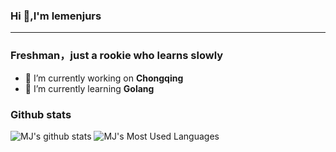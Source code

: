 ### Hi 👋,I'm lemenjurs
-------------------------------------------------------------
### Freshman，just a rookie who learns slowly
 - 🔭 I’m currently working on **Chongqing**<br>
 - 🌱 I’m currently learning **Golang**<br>
 ### Github stats
 ![MJ's github stats](https://github-readme-stats.vercel.app/api?username=MJgopher&show_icons=true&theme=radical)
 ![MJ's Most Used Languages](https://github-readme-stats.vercel.app/api/top-langs/?username=MJgopher&hide=html,css&langs_count=8&layout=compact&card_width=445)
 

